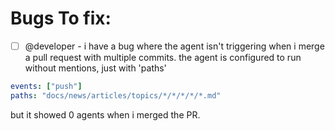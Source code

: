 
# Bugs To fix:

- [ ] @developer - i have a bug where the agent isn't triggering when i merge a pull request with multiple commits.
the agent is configured to run without mentions, just with 'paths'

```yaml
events: ["push"]
paths: "docs/news/articles/topics/*/*/*/*/*.md"
```

but it showed 0 agents when i merged the PR.